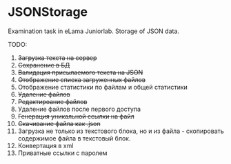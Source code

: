 # JSONStorage
Examination task in eLama Juniorlab. Storage of JSON data.

TODO:
1. ~~Загрузка текста на сервер~~
2. ~~Сохранение в БД~~
3. ~~Валидация присылаемого текста на JSON~~
4. ~~Отображение списка загруженных файлов~~
5. Отображение статистики по файлам и общей статистики
6. ~~Удаление файлов~~
7. ~~Редактироание файлов~~
8. Удаление файлов после первого доступа
9. ~~Генерация уникальной ссылки на файл~~
10. ~~Скачивание файла как .json~~
11. Загрузка не только из текстового блока, но и из файла - скопировать содержимое файла в текстовый блок.
12. Конвертация в xml
13. Приватные ссылки с паролем
